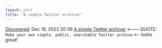 ```yaml
---
layout: post
title: "A simple Twitter archiver"
---
```

[Discovered](http://rolandtanglao.com/2020/07/29/p1-blogthis-checkvist-list-links-to-blog/): Dec 18, 2022 20:36 [A simple Twitter archiver](https://tinysubversions.com/twitter-archive/make-your-own/) <--- QUOTE: `Make your own simple, public, searchable Twitter archive` <-- looks great!
